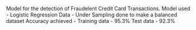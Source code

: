 Model for the detection of Fraudelent Credit Card Transactions.
Model used - Logistic Regression
Data - Under Sampling done to make a balanced dataset
Accuracy achieved - Training data - 95.3%
                    Test data - 92.3%
                    
